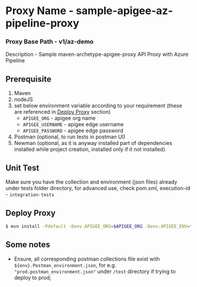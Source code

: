 
# Proxy Name - sample-apigee-az-pipeline-proxy
### Proxy Base Path - v1/az-demo
Description - Sample maven-archetype-apigee-proxy API Proxy with Azure Pipeline

## Prerequisite

1. Maven
2. nodeJS
3. set below environment variable according to your requirement (these are referenced in [Deploy Proxy](#deploy-proxy) section)
   - `APIGEE_ORG` - apigee org name
   - `APIGEE_USERNAME` - apigee edge username
   - `APIGEE_PASSWORD` - apigee edge password
4. Postman (optional, to run tests in postman UI)
5. Newman (optional, as it is anyway installed part of dependencies installed while project creation, installed only if it not installed)

## Unit Test
Make sure you have the collection and environment (json files) already under tests folder directory, for advanced use, check pom.xml, execution-id - `integration-tests`

## Deploy Proxy

```sh
$ mvn install -Pdefault -Denv.APIGEE_ORG=$APIGEE_ORG -Denv.APIGEE_ENV=test -Denv.APIGEE_USERNAME=$APIGEE_USERNAME -Denv.APIGEE_PASSWORD=$APIGEE_PASSWORD
```

## Some notes

- Ensure, all corresponding postman collections file exist with `${env}.Postman_environment.json`, for e.g. `"prod.postman_environment.json"` under `/test` directory if trying to deploy to prod;
